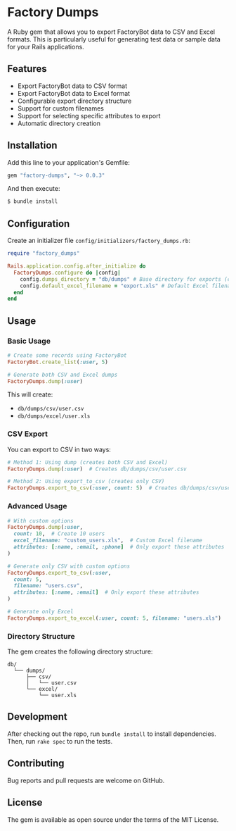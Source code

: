 # Factory Dumps

A Ruby gem that allows you to export FactoryBot data to CSV and Excel formats. This is particularly useful for generating test data or sample data for your Rails applications.

## Features

- Export FactoryBot data to CSV format
- Export FactoryBot data to Excel format
- Configurable export directory structure
- Support for custom filenames
- Support for selecting specific attributes to export
- Automatic directory creation

## Installation

Add this line to your application's Gemfile:

```ruby
gem "factory-dumps", "~> 0.0.3"
```

And then execute:
```bash
$ bundle install
```

## Configuration

Create an initializer file `config/initializers/factory_dumps.rb`:

```ruby
require "factory_dumps"

Rails.application.config.after_initialize do
  FactoryDumps.configure do |config|
    config.dumps_directory = "db/dumps" # Base directory for exports (creates csv/ and excel/ subdirectories)
    config.default_excel_filename = "export.xls" # Default Excel filename
  end
end
```

## Usage

### Basic Usage

```ruby
# Create some records using FactoryBot
FactoryBot.create_list(:user, 5)

# Generate both CSV and Excel dumps
FactoryDumps.dump(:user)
```

This will create:
- `db/dumps/csv/user.csv`
- `db/dumps/excel/user.xls`

### CSV Export

You can export to CSV in two ways:

```ruby
# Method 1: Using dump (creates both CSV and Excel)
FactoryDumps.dump(:user)  # Creates db/dumps/csv/user.csv

# Method 2: Using export_to_csv (creates only CSV)
FactoryDumps.export_to_csv(:user, count: 5)  # Creates db/dumps/csv/user.csv
```

### Advanced Usage

```ruby
# With custom options
FactoryDumps.dump(:user, 
  count: 10,  # Create 10 users
  excel_filename: "custom_users.xls",  # Custom Excel filename
  attributes: [:name, :email, :phone]  # Only export these attributes
)

# Generate only CSV with custom options
FactoryDumps.export_to_csv(:user, 
  count: 5,
  filename: "users.csv",
  attributes: [:name, :email]  # Only export these attributes
)

# Generate only Excel
FactoryDumps.export_to_excel(:user, count: 5, filename: "users.xls")
```

### Directory Structure

The gem creates the following directory structure:
```
db/
  └── dumps/
      ├── csv/
      │   └── user.csv
      └── excel/
          └── user.xls
```

## Development

After checking out the repo, run `bundle install` to install dependencies. Then, run `rake spec` to run the tests.

## Contributing

Bug reports and pull requests are welcome on GitHub.

## License

The gem is available as open source under the terms of the MIT License.